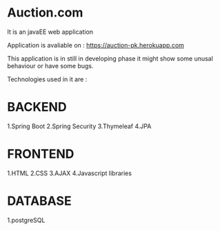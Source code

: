 # Auction.com
It is an javaEE web application

Application is avaliable on : https://auction-pk.herokuapp.com

This application is in still in developing phase it might show some unusal behaviour
or have some bugs.

Technologies used in it are :

BACKEND
============================
1.Spring Boot
2.Spring Security
3.Thymeleaf
4.JPA

FRONTEND
============================
1.HTML
2.CSS
3.AJAX
4.Javascript libraries

DATABASE
===========================
1.postgreSQL
